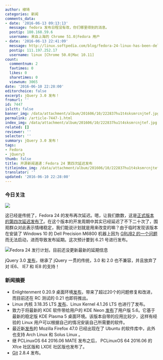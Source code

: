 ```yaml
---
author: 棣琦
categories: 新闻
comments_data:
- date: '2016-06-13 09:13:13'
  message: fedora 发布日程没有改，你们哪里得到的消息。
  postip: 180.168.59.6
  username: 来自上海的 Chrome 51.0|Fedora 用户
- date: '2016-06-13 22:41:09'
  message: http://linux.softpedia.com/blog/fedora-24-linux-has-been-delayed-it-should-now-launch-on-june-21-2016-505069.shtml
  postip: 111.197.252.17
  username: linux [Chrome 50.0|Mac 10.11]
count:
  commentnum: 2
  favtimes: 0
  likes: 0
  sharetimes: 0
  viewnum: 3065
date: '2016-06-10 22:28:00'
editorchoice: false
excerpt: jQuery 3.0 发布！
fromurl: ''
id: 7447
islctt: false
banner_img: /data/attachment/album/201606/10/222837hu1t4sksmrcnjtef.jpg
permalink: /article-7447-1.html
index_img: /data/attachment/album/201606/10/222837hu1t4sksmrcnjtef.jpg
related: []
reviewer: ''
selector: ''
summary: jQuery 3.0 发布！
tags:
- Fedora
- jQuery3
thumb: false
title: 开源新闻速递：Fedora 24 第四次延迟发布
titleindex_img: /data/attachment/album/201606/10/222837hu1t4sksmrcnjtef.jpg
translator: ''
updated: '2016-06-10 22:28:00'
---
```


### 今日关注


![](/data/attachment/album/201606/10/222837hu1t4sksmrcnjtef.jpg)


这已经是传统了，Fedora 24 的发布再次延迟。嗯，让我们数数，这是[正式版本的第四次延迟发布了](https://fedoraproject.org/wiki/Releases/24/Schedule)。在这个版本的开发周期中其实已经延迟了不下二十次了，围观群众对此表示情绪稳定，我们能说计划就是用来改变的嘛？由于临时发现该版本在安装了 Windows 10 的 Dell Precision M6800 机器上因为 [GRUB2 的一个问题](https://qa.fedoraproject.org/blockerbugs/milestone/24/final/buglist)而无法启动，进而导致发布延期。这次预计要到 6.21 号进行发布。


![Fedora 24 发行计划，目前还没更新最新的延期信息](/data/attachment/album/201606/10/221159s88al0xujmhl6lh6.jpg)


jQuery 3.0 [发布](http://blog.jquery.com/2016/06/09/jquery-3-0-final-released/)，继承了 jQuery 一贯的传统，3.0 和 2.0 也不兼容，并且放弃了对 IE6、 IE7 和 IE8 的支持！


### 新闻摘要


* Enlightenment 0.20.9 桌面环境[发布](https://www.enlightenment.org/news/e-0.20.9-release)，带来了超过20个的问题修复和改进，而目前还在 RC 测试的 0.21 也即将推出。
* Linux 内核 3.18.35 LTS [发布](https://www.mail-archive.com/linux-kernel@vger.kernel.org/msg1162981.html)、Linux Kernel 4.1.26 LTS 也进行了发布。
* 致力于将最新的 KDE 软件带给用户的 KDE Neon [发布](https://dot.kde.org/2016/06/08/kde-neon-user-edition-56-available-now)了用户版 5.6。它基于最新的稳定版 KDE Plasma 5 桌面环境。该版本自带的应用比较少，这样有经验的 Linux 用户可以根据自己的情况安装自己所需要的软件。
* 最近新[发布](https://www.mozilla.org/en-US/firefox/47.0/releasenotes/)的 Mozilla Firefox 47.0 已经出现在了 Ubuntu 的软件库中，此外也支持 Arch Linux 和 Solus Linux 。
* 继 PCLinuxOS 64 2016.06 MATE 发布之后， PCLinuxOS 64 2016.06 的 Xfce 社区版和 LXDE 社区版也发布了。
* [Git](https://git-scm.com/) 2.8.4 发布。